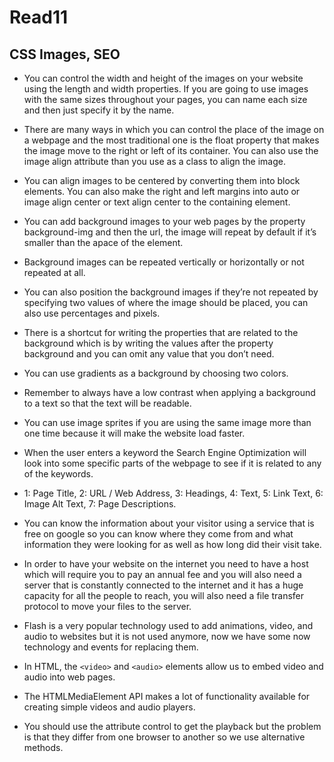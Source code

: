 # Read11

## CSS Images, SEO

-	You can control the width and height of the images on your website using the length and width properties. If you are going to use images with the same sizes throughout your pages, you can name each size and then just specify it by the name.

-	There are many ways in which you can control the place of the image on a webpage and the most traditional one is the float property that makes the image move to the right or left of its container. You can also use the image align attribute than you use as a class to align the image.

-	You can align images to be centered by converting them into block elements. You can also make the right and left margins into auto or image align center or text align center to the containing element.

-	You can add background images to your web pages by the property background-img and then the url, the image will repeat by default if it’s smaller than the apace of the element.

-	Background images can be repeated vertically or horizontally or not repeated at all.

-	You can also position the background images if they’re not repeated by specifying two values of where the image should be placed, you can also use percentages and pixels.

-	There is a shortcut for writing the properties that are related to the background which is by writing the values after the property background and you can omit any value that you don’t need.

-	You can use gradients as a background by choosing two colors.

-	Remember to always have a low contrast when applying a background to a text so that the text will be readable.

-	You can use image sprites if you are using the same image more than one time because it will make the website load faster.

-	When the user enters a keyword the Search Engine Optimization will look into some specific parts of the webpage to see if it is related to any of the keywords.

-	1: Page Title, 2: URL / Web Address, 3: Headings, 4: Text, 5: Link Text, 6: Image Alt Text, 7: Page Descriptions.

-	You can know the information about your visitor using a service that is free on google so you can know where they come from and what information they were looking for as well as how long did their visit take.

-	In order to have your website on the internet you need to have a host which will require you to pay an annual fee and you will also need a server that is constantly connected to the internet and it has a huge capacity for all the people to reach, you will also need a file transfer protocol to move your files to the server.

-	Flash is a very popular technology used to add animations, video, and audio to websites but it is not used anymore, now we have some now technology and events for replacing them.

-	In HTML, the `<video>` and `<audio>` elements allow us to embed video and audio into web pages.

-	The HTMLMediaElement API makes a lot of functionality available for creating simple videos and audio players.

-	You should use the attribute control to get the playback but the problem is that they differ from one browser to another so we use alternative methods.

